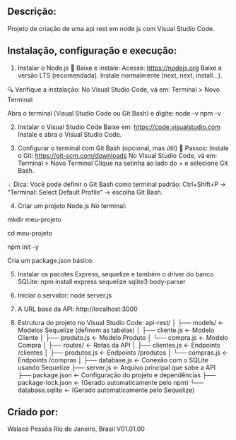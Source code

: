 Descrição:
----------
Projeto de criação de uma api rest em node js com Visual Studio Code.

Instalação, configuração e execução:
------------------------------------

1. Instalar o Node.js
🔗 Baixe e instale:
Acesse: https://nodejs.org
Baixe a versão LTS (recomendada).
Instale normalmente (next, next, install...).

🔍 Verifique a instalação:
No Visual Studio Code, vá em:
Terminal > Novo Terminal

Abra o terminal (Visual Studio Code ou Git Bash) e digite:
node -v
npm -v

2. Instalar o Visual Studio Code
Baixe em: https://code.visualstudio.com
Instale e abra o Visual Studio Code.

3. Configurar o terminal com Git Bash (opcional, mas útil)
🔧 Passos:
Instale o Git: https://git-scm.com/downloads
No Visual Studio Code, vá em:
Terminal > Novo Terminal
Clique na setinha ao lado do + e selecione Git Bash.

💡 Dica:
Você pode definir o Git Bash como terminal padrão:
Ctrl+Shift+P → “Terminal: Select Default Profile” → escolha Git Bash.

4. Criar um projeto Node.js
No terminal:

mkdir meu-projeto

cd meu-projeto

npm init -y

Cria um package.json básico.

5. Instalar os pacotes Express, sequelize e também o driver do banco SQLite:
npm install express sequelize sqlite3 body-parser

6. Iniciar o servidor:
node server.js

7. A URL base da API:
http://localhost:3000

8. Estrutura do projeto no Visual Studio Code:
api-rest/
│
├── models/                  ← Modelos Sequelize (definem as tabelas)
│   ├── cliente.js           ← Modelo Cliente
│   ├── produto.js           ← Modelo Produto
│   └── compra.js            ← Modelo Compra
│
├── routes/                  ← Rotas da API
│   ├── clientes.js          ← Endpoints /clientes
│   ├── produtos.js          ← Endpoints /produtos
│   └── compras.js           ← Endpoints /compras
│
├── database.js              ← Conexão com o SQLite usando Sequelize
├── server.js                ← Arquivo principal que sobe a API
├── package.json             ← Configuração do projeto e dependências
├── package-lock.json        ← (Gerado automaticamente pelo npm)
└── database.sqlite          ← (Gerado automaticamente pelo Sequelize)

Criado por:
-----------
Walace Pessôa
Rio de Janeiro, Brasil
V01.01.00
